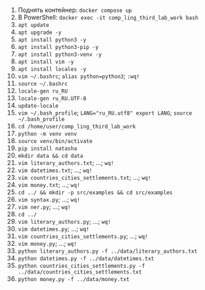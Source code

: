 1. Поднять контейнер: `docker compose up`
2. В PowerShell: `docker exec -it comp_ling_third_lab_work bash`
3. `apt update`
4. `apt upgrade -y`
5. `apt install python3 -y`
6. `apt install python3-pip -y`
7. `apt install python3-venv -y`
8. `apt install vim -y`
9. `apt install locales -y`
10. `vim ~/.bashrc`; `alias python=python3`; `:wq!`
11. `source ~/.bashrc`
12. `locale-gen ru_RU`
13. `locale-gen ru_RU.UTF-8`
14. `update-locale`
15. `vim ~/.bash_profile`; `LANG="ru_RU.utf8" export LANG`; `source ~/.bash_profile`
16. `cd /home/user/comp_ling_third_lab_work`
17. `python -m venv venv`
18. `source venv/bin/activate`
19. `pip install natasha`
20. `mkdir data && cd data`
21. `vim literary_authors.txt`; ...; `wq!`
22. `vim datetimes.txt`; ...; `wq!`
23. `vim countries_cities_settlements.txt`; ...; `wq!`
24. `vim money.txt`; ...; `wq!`
25. `cd ../ && mkdir -p src/examples && cd src/examples`
26. `vim syntax.py`; ...; `wq!`
27. `vim ner.py`; ...; `wq!`
28. `cd ../`
29. `vim literary_authors.py`; ...; `wq!`
30. `vim datetimes.py`; ...; `wq!`
31. `vim countries_cities_settlements.py`; ...; `wq!`
32. `vim money.py`; ...; `wq!`
33. `python literary_authors.py -f ../data/literary_authors.txt`
34. `python datetimes.py -f ../data/datetimes.txt`
35. `python countries_cities_settlements.py -f ../data/countries_cities_settlements.txt`
36. `python money.py -f ../data/money.txt`